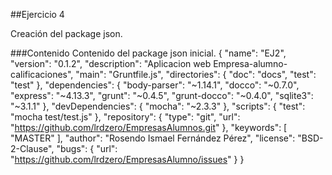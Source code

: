 ##Ejercicio 4

Creación del package json.

###Contenido
Contenido del package json inicial.
   {
    "name": "EJ2",
    "version": "0.1.2",
    "description": "Aplicacion web Empresa-alumno-calificaciones",
    "main": "Gruntfile.js",
    "directories": {
      "doc": "docs",
      "test": "test"
    },
    "dependencies": {
      "body-parser": "~1.14.1",
      "docco": "~0.7.0",
      "express": "~4.13.3",
      "grunt": "~0.4.5",
      "grunt-docco": "~0.4.0",
      "sqlite3": "~3.1.1"
    },
    "devDependencies": {
      "mocha": "~2.3.3"
    },
    "scripts": {
      "test": "mocha test/test.js"
    },
    "repository": {
      "type": "git",
      "url": "https://github.com/lrdzero/EmpresasAlumnos.git"
    },
    "keywords": [
      "MASTER"
    ],
    "author": "Rosendo Ismael Fernández Pérez",
    "license": "BSD-2-Clause",
    "bugs": { 
      "url": "https://github.com/lrdzero/EmpresasAlumno/issues"
    }
  }
